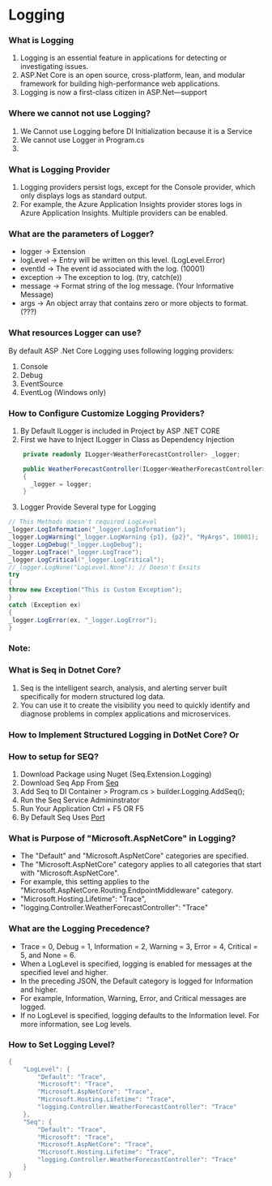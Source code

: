 ﻿# Logging
### What is Logging
1. Logging is an essential feature in applications for detecting or investigating issues. 
2. ASP.Net Core is an open source, cross-platform, lean, and modular framework for building high-performance web applications. 
3. Logging is now a first-class citizen in ASP.Net—support

### Where we cannot not use Logging?
1. We Cannot use Logging before DI Initialization because it is a Service
2. We cannot use Logger in Program.cs
3.  
### What is Logging Provider
1. Logging providers persist logs, except for the Console provider, which only displays logs as standard output. 
2. For example, the Azure Application Insights provider stores logs in Azure Application Insights. Multiple providers can be enabled.

### What are the parameters of Logger?
- logger -> Extension
- logLevel -> Entry will be written on this level. (LogLevel.Error)
- eventId -> The event id associated with the log. (10001)
- exception -> The exception to log. (try, catch(e))
- message -> Format string of the log message. (Your Informative Message)
- args -> An object array that contains zero or more objects to format. (???)

### What resources Logger can use?
By default ASP .Net Core Logging uses following logging providers:
1. Console
2. Debug
3. EventSource
4. EventLog (Windows only)

### How to Configure Customize Logging Providers?
1. By Default ILogger is included in Project by ASP .NET CORE
2. First we have to Inject ILogger in Class as Dependency Injection
```c#
    private readonly ILogger<WeatherForecastController> _logger;

    public WeatherForecastController(ILogger<WeatherForecastController> logger)
    {
      _logger = logger;
    }
```
3. Logger Provide Several type for Logging
```c#
// This Methods doesn't required LogLevel
_logger.LogInformation("_logger.LogInformation");
_logger.LogWarning("_logger.LogWarning {p1}, {p2}", "MyArgs", 10001);
_logger.LogDebug("_logger.LogDebug");
_logger.LogTrace("_logger.LogTrace");
_logger.LogCritical("_logger.LogCritical");
//_logger.LogNone("LogLevel.None"); // Doesn't Exsits
try
{
throw new Exception("This is Custom Exception");
}
catch (Exception ex)
{
_logger.LogError(ex, "_logger.LogError");
}
```
### Note:

### What is Seq in Dotnet Core?
1. Seq is the intelligent search, analysis, and alerting server built specifically for modern structured log data.
2. You can use it to create the visibility you need to quickly identify and diagnose problems in complex applications and microservices.

### How to Implement Structured Logging in DotNet Core? Or
### How to setup for SEQ?
1. Download Package using Nuget (Seq.Extension.Logging)    
2. Download Seq App From [Seq](https://datalust.co/download)
3. Add Seq to DI Container > Program.cs > builder.Logging.AddSeq();
4. Run the Seq Service Admininstrator
5. Run Your Application Ctrl + F5 OR F5
6. By Default Seq Uses [Port](http://localhost:5341/)

### What is Purpose of "Microsoft.AspNetCore" in Logging?
- The "Default" and "Microsoft.AspNetCore" categories are specified.
- The "Microsoft.AspNetCore" category applies to all categories that start with "Microsoft.AspNetCore". 
- For example, this setting applies to the "Microsoft.AspNetCore.Routing.EndpointMiddleware" category.
- "Microsoft.Hosting.Lifetime": "Trace",
- "logging.Controller.WeatherForecastController": "Trace"


### What are the Logging Precedence?
- Trace = 0, Debug = 1, Information = 2, Warning = 3, Error = 4, Critical = 5, and None = 6.
- When a LogLevel is specified, logging is enabled for messages at the specified level and higher. 
- In the preceding JSON, the Default category is logged for Information and higher. 
- For example, Information, Warning, Error, and Critical messages are logged. 
- If no LogLevel is specified, logging defaults to the Information level. For more information, see Log levels.

### How to Set Logging Level?
```c#
{
    "LogLevel": {
        "Default": "Trace",
        "Microsoft": "Trace",
        "Microsoft.AspNetCore": "Trace",
        "Microsoft.Hosting.Lifetime": "Trace",
        "logging.Controller.WeatherForecastController": "Trace"
    },
    "Seq": {
        "Default": "Trace",
        "Microsoft": "Trace",
        "Microsoft.AspNetCore": "Trace",
        "Microsoft.Hosting.Lifetime": "Trace",
        "logging.Controller.WeatherForecastController": "Trace"
    }
}

```